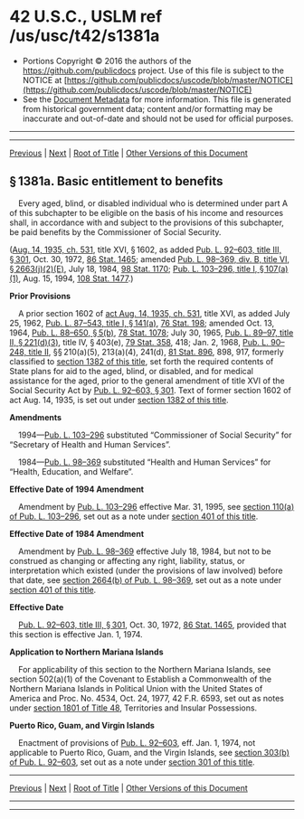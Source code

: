 ---
---

# 42 U.S.C., USLM ref /us/usc/t42/s1381a

* Portions Copyright © 2016 the authors of the https://github.com/publicdocs project.
  Use of this file is subject to the NOTICE at [https://github.com/publicdocs/uscode/blob/master/NOTICE](https://github.com/publicdocs/uscode/blob/master/NOTICE)
* See the [Document Metadata](././../../../../..//README.md) for more information.
  This file is generated from historical government data; content and/or formatting may be inaccurate and out-of-date and should not be used for official purposes.

----------
----------

[Previous](./../../../../..//us/usc/t42/ch7/schXVI/m__us_usc_t42_s1381.md) | [Next](./../../../../..//us/usc/t42/ch7/schXVI/ptA/m__us_usc_t42_ch7_schXVI_ptA.md) | [Root of Title](./../../../../../) | [Other Versions of this Document](https://publicdocs.github.io/go/links?ns=uslm&ref=%2Fus%2Fusc%2Ft42%2Fs1381a)

## § 1381a. Basic entitlement to benefits

    Every aged, blind, or disabled individual who is determined under part A of this subchapter to be eligible on the basis of his income and resources shall, in accordance with and subject to the provisions of this subchapter, be paid benefits by the Commissioner of Social Security.

([Aug. 14, 1935, ch. 531][/us/act/1935-08-14/ch531], title XVI, § 1602, as added [Pub. L. 92–603, title III, § 301][/us/pl/92/603/s301], Oct. 30, 1972, [86 Stat. 1465][/us/stat/86/1465]; amended [Pub. L. 98–369, div. B, title VI, § 2663(j)(2)(E)][/us/pl/98/369/s2663/j/2/E], July 18, 1984, [98 Stat. 1170][/us/stat/98/1170]; [Pub. L. 103–296, title I, § 107(a)(1)][/us/pl/103/296/s107/a/1], Aug. 15, 1994, [108 Stat. 1477][/us/stat/108/1477].)

 __Prior Provisions__ 

    A prior section 1602 of [act Aug. 14, 1935, ch. 531][/us/act/1935-08-14/ch531], title XVI, as added July 25, 1962, [Pub. L. 87–543, title I, § 141(a)][/us/pl/87/543/s141/a], [76 Stat. 198][/us/stat/76/198]; amended Oct. 13, 1964, [Pub. L. 88–650, § 5(b)][/us/pl/88/650/s5/b], [78 Stat. 1078][/us/stat/78/1078]; July 30, 1965, [Pub. L. 89–97, title II, § 221(d)(3)][/us/pl/89/97/s221/d/3], title IV, § 403(e), [79 Stat. 358][/us/stat/79/358], 418; Jan. 2, 1968, [Pub. L. 90–248, title II][/us/pl/90/248], §§ 210(a)(5), 213(a)(4), 241(d), [81 Stat. 896][/us/stat/81/896], 898, 917, formerly classified to [section 1382 of this title][/us/usc/t42/s1382], set forth the required contents of State plans for aid to the aged, blind, or disabled, and for medical assistance for the aged, prior to the general amendment of title XVI of the Social Security Act by [Pub. L. 92–603, § 301][/us/pl/92/603/s301]. Text of former section 1602 of act Aug. 14, 1935, is set out under [section 1382 of this title][/us/usc/t42/s1382].

 __Amendments__ 

    1994—[Pub. L. 103–296][/us/pl/103/296] substituted “Commissioner of Social Security” for “Secretary of Health and Human Services”.

    1984—[Pub. L. 98–369][/us/pl/98/369] substituted “Health and Human Services” for “Health, Education, and Welfare”.

 __Effective Date of 1994 Amendment__ 

    Amendment by [Pub. L. 103–296][/us/pl/103/296] effective Mar. 31, 1995, see [section 110(a) of Pub. L. 103–296][/us/pl/103/296/s110/a], set out as a note under [section 401 of this title][/us/usc/t42/s401].

 __Effective Date of 1984 Amendment__ 

    Amendment by [Pub. L. 98–369][/us/pl/98/369] effective July 18, 1984, but not to be construed as changing or affecting any right, liability, status, or interpretation which existed (under the provisions of law involved) before that date, see [section 2664(b) of Pub. L. 98–369][/us/pl/98/369/s2664/b], set out as a note under [section 401 of this title][/us/usc/t42/s401].

 __Effective Date__ 

    [Pub. L. 92–603, title III, § 301][/us/pl/92/603/s301], Oct. 30, 1972, [86 Stat. 1465][/us/stat/86/1465], provided that this section is effective Jan. 1, 1974.

 __Application to Northern Mariana Islands__ 

    For applicability of this section to the Northern Mariana Islands, see section 502(a)(1) of the Covenant to Establish a Commonwealth of the Northern Mariana Islands in Political Union with the United States of America and Proc. No. 4534, Oct. 24, 1977, 42 F.R. 6593, set out as notes under [section 1801 of Title 48][/us/usc/t48/s1801], Territories and Insular Possessions.

 __Puerto Rico, Guam, and Virgin Islands__ 

    Enactment of provisions of [Pub. L. 92–603][/us/pl/92/603], eff. Jan. 1, 1974, not applicable to Puerto Rico, Guam, and the Virgin Islands, see [section 303(b) of Pub. L. 92–603][/us/pl/92/603/s303/b], set out as a note under [section 301 of this title][/us/usc/t42/s301].

----------

[Previous](./../../../../..//us/usc/t42/ch7/schXVI/m__us_usc_t42_s1381.md) | [Next](./../../../../..//us/usc/t42/ch7/schXVI/ptA/m__us_usc_t42_ch7_schXVI_ptA.md) | [Root of Title](./../../../../../) | [Other Versions of this Document](https://publicdocs.github.io/go/links?ns=uslm&ref=%2Fus%2Fusc%2Ft42%2Fs1381a)

----------
----------

[/us/act/1935-08-14/ch531]: https://publicdocs.github.io/go/links?ns=uslm&ref=%2Fus%2Fact%2F1935-08-14%2Fch531
[/us/pl/92/603/s301]: https://publicdocs.github.io/go/links?ns=uslm&ref=%2Fus%2Fpl%2F92%2F603%2Fs301
[/us/stat/86/1465]: https://publicdocs.github.io/go/links?ns=uslm&ref=%2Fus%2Fstat%2F86%2F1465
[/us/pl/98/369/s2663/j/2/E]: https://publicdocs.github.io/go/links?ns=uslm&ref=%2Fus%2Fpl%2F98%2F369%2Fs2663%2Fj%2F2%2FE
[/us/stat/98/1170]: https://publicdocs.github.io/go/links?ns=uslm&ref=%2Fus%2Fstat%2F98%2F1170
[/us/pl/103/296/s107/a/1]: https://publicdocs.github.io/go/links?ns=uslm&ref=%2Fus%2Fpl%2F103%2F296%2Fs107%2Fa%2F1
[/us/stat/108/1477]: https://publicdocs.github.io/go/links?ns=uslm&ref=%2Fus%2Fstat%2F108%2F1477
[/us/act/1935-08-14/ch531]: https://publicdocs.github.io/go/links?ns=uslm&ref=%2Fus%2Fact%2F1935-08-14%2Fch531
[/us/pl/87/543/s141/a]: https://publicdocs.github.io/go/links?ns=uslm&ref=%2Fus%2Fpl%2F87%2F543%2Fs141%2Fa
[/us/stat/76/198]: https://publicdocs.github.io/go/links?ns=uslm&ref=%2Fus%2Fstat%2F76%2F198
[/us/pl/88/650/s5/b]: https://publicdocs.github.io/go/links?ns=uslm&ref=%2Fus%2Fpl%2F88%2F650%2Fs5%2Fb
[/us/stat/78/1078]: https://publicdocs.github.io/go/links?ns=uslm&ref=%2Fus%2Fstat%2F78%2F1078
[/us/pl/89/97/s221/d/3]: https://publicdocs.github.io/go/links?ns=uslm&ref=%2Fus%2Fpl%2F89%2F97%2Fs221%2Fd%2F3
[/us/stat/79/358]: https://publicdocs.github.io/go/links?ns=uslm&ref=%2Fus%2Fstat%2F79%2F358
[/us/pl/90/248]: https://publicdocs.github.io/go/links?ns=uslm&ref=%2Fus%2Fpl%2F90%2F248
[/us/stat/81/896]: https://publicdocs.github.io/go/links?ns=uslm&ref=%2Fus%2Fstat%2F81%2F896
[/us/usc/t42/s1382]: https://publicdocs.github.io/go/links?ns=uslm&ref=%2Fus%2Fusc%2Ft42%2Fs1382
[/us/pl/92/603/s301]: https://publicdocs.github.io/go/links?ns=uslm&ref=%2Fus%2Fpl%2F92%2F603%2Fs301
[/us/usc/t42/s1382]: https://publicdocs.github.io/go/links?ns=uslm&ref=%2Fus%2Fusc%2Ft42%2Fs1382
[/us/pl/103/296]: https://publicdocs.github.io/go/links?ns=uslm&ref=%2Fus%2Fpl%2F103%2F296
[/us/pl/98/369]: https://publicdocs.github.io/go/links?ns=uslm&ref=%2Fus%2Fpl%2F98%2F369
[/us/pl/103/296]: https://publicdocs.github.io/go/links?ns=uslm&ref=%2Fus%2Fpl%2F103%2F296
[/us/pl/103/296/s110/a]: https://publicdocs.github.io/go/links?ns=uslm&ref=%2Fus%2Fpl%2F103%2F296%2Fs110%2Fa
[/us/usc/t42/s401]: https://publicdocs.github.io/go/links?ns=uslm&ref=%2Fus%2Fusc%2Ft42%2Fs401
[/us/pl/98/369]: https://publicdocs.github.io/go/links?ns=uslm&ref=%2Fus%2Fpl%2F98%2F369
[/us/pl/98/369/s2664/b]: https://publicdocs.github.io/go/links?ns=uslm&ref=%2Fus%2Fpl%2F98%2F369%2Fs2664%2Fb
[/us/usc/t42/s401]: https://publicdocs.github.io/go/links?ns=uslm&ref=%2Fus%2Fusc%2Ft42%2Fs401
[/us/pl/92/603/s301]: https://publicdocs.github.io/go/links?ns=uslm&ref=%2Fus%2Fpl%2F92%2F603%2Fs301
[/us/stat/86/1465]: https://publicdocs.github.io/go/links?ns=uslm&ref=%2Fus%2Fstat%2F86%2F1465
[/us/usc/t48/s1801]: https://publicdocs.github.io/go/links?ns=uslm&ref=%2Fus%2Fusc%2Ft48%2Fs1801
[/us/pl/92/603]: https://publicdocs.github.io/go/links?ns=uslm&ref=%2Fus%2Fpl%2F92%2F603
[/us/pl/92/603/s303/b]: https://publicdocs.github.io/go/links?ns=uslm&ref=%2Fus%2Fpl%2F92%2F603%2Fs303%2Fb
[/us/usc/t42/s301]: https://publicdocs.github.io/go/links?ns=uslm&ref=%2Fus%2Fusc%2Ft42%2Fs301


